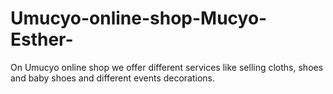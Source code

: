 # Umucyo-online-shop-Mucyo-Esther-
On Umucyo online shop we offer different services like selling cloths, shoes and baby shoes and different events decorations.
